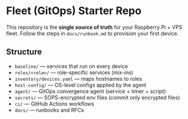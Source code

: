# Fleet (GitOps) Starter Repo

This repository is the **single source of truth** for your Raspberry Pi + VPS fleet.
Follow the steps in `docs/runbook.md` to provision your first device.

## Structure
- `baseline/` — services that run on every device
- `roles/<role>/` — role-specific services (mix-ins)
- `inventory/devices.yaml` — maps hostnames to roles
- `host-config/` — OS-level configs applied by the agent
- `agent/` — GitOps convergence agent (service + timer + script)
- `secrets/` — SOPS-encrypted env files (commit only encrypted files)
- `ci/` — GitHub Actions workflows
- `docs/` — runbooks and RFCs
